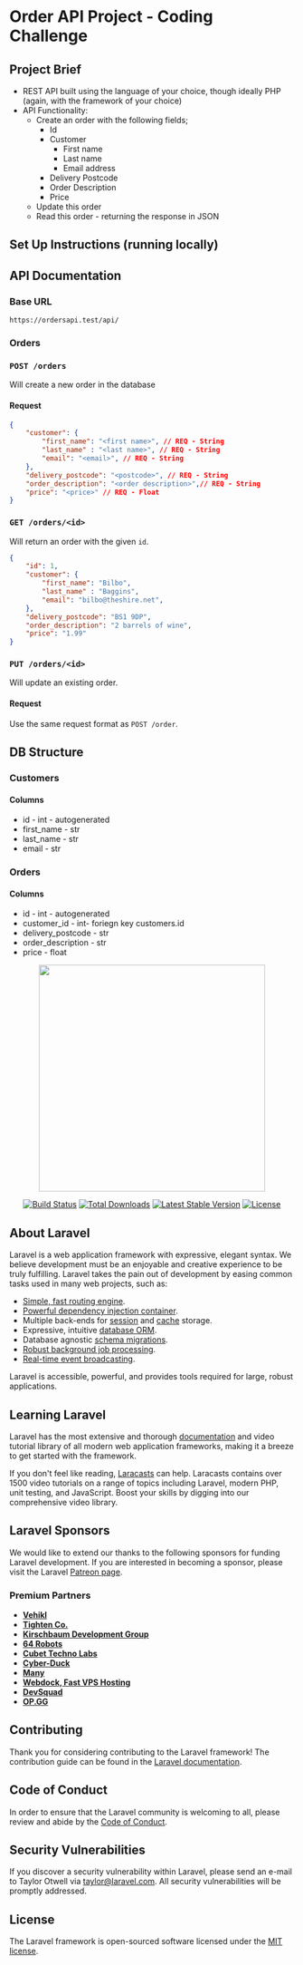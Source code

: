 # Order API Project - Coding Challenge

## Project Brief
- REST API built using the language of your choice, though ideally PHP (again, with the framework of your choice)
- API Functionality:
    - Create an order with the following fields;
      - Id
      - Customer 
        - First name
        - Last name
        - Email address
      - Delivery Postcode
      - Order Description 
      - Price
    - Update this order
    - Read this order - returning the response in JSON

## Set Up Instructions (running locally)


## API Documentation

### Base URL
`https://ordersapi.test/api/`

### Orders

### `POST /orders`

Will create a new order in the database

#### Request

```json
{	
    "customer": {
        "first_name": "<first name>", // REQ - String
        "last_name" : "<last name>", // REQ - String
        "email": "<email>", // REQ - String
    },
    "delivery_postcode": "<postcode>", // REQ - String
    "order_description": "<order description>",// REQ - String
    "price": "<price>" // REQ - Float
}
```

### `GET /orders/<id>`

Will return an order with the given `id`.
 
```json
{	
    "id": 1,
    "customer": {
        "first_name": "Bilbo", 
        "last_name" : "Baggins", 
        "email": "bilbo@theshire.net", 
    },
    "delivery_postcode": "BS1 9DP", 
    "order_description": "2 barrels of wine",
    "price": "1.99"
}
```

### `PUT /orders/<id>`

Will update an existing order. 

#### Request

Use the same request format as `POST /order`.

## DB Structure

### Customers
#### Columns
- id - int - autogenerated
- first_name - str
- last_name - str
- email - str

### Orders
#### Columns
- id - int - autogenerated
- customer_id - int- foriegn key customers.id
- delivery_postcode - str
- order_description - str
- price - float

<p align="center"><img src="https://res.cloudinary.com/dtfbvvkyp/image/upload/v1566331377/laravel-logolockup-cmyk-red.svg" width="400"></p>

<p align="center">
<a href="https://travis-ci.org/laravel/framework"><img src="https://travis-ci.org/laravel/framework.svg" alt="Build Status"></a>
<a href="https://packagist.org/packages/laravel/framework"><img src="https://poser.pugx.org/laravel/framework/d/total.svg" alt="Total Downloads"></a>
<a href="https://packagist.org/packages/laravel/framework"><img src="https://poser.pugx.org/laravel/framework/v/stable.svg" alt="Latest Stable Version"></a>
<a href="https://packagist.org/packages/laravel/framework"><img src="https://poser.pugx.org/laravel/framework/license.svg" alt="License"></a>
</p>

## About Laravel

Laravel is a web application framework with expressive, elegant syntax. We believe development must be an enjoyable and creative experience to be truly fulfilling. Laravel takes the pain out of development by easing common tasks used in many web projects, such as:

- [Simple, fast routing engine](https://laravel.com/docs/routing).
- [Powerful dependency injection container](https://laravel.com/docs/container).
- Multiple back-ends for [session](https://laravel.com/docs/session) and [cache](https://laravel.com/docs/cache) storage.
- Expressive, intuitive [database ORM](https://laravel.com/docs/eloquent).
- Database agnostic [schema migrations](https://laravel.com/docs/migrations).
- [Robust background job processing](https://laravel.com/docs/queues).
- [Real-time event broadcasting](https://laravel.com/docs/broadcasting).

Laravel is accessible, powerful, and provides tools required for large, robust applications.

## Learning Laravel

Laravel has the most extensive and thorough [documentation](https://laravel.com/docs) and video tutorial library of all modern web application frameworks, making it a breeze to get started with the framework.

If you don't feel like reading, [Laracasts](https://laracasts.com) can help. Laracasts contains over 1500 video tutorials on a range of topics including Laravel, modern PHP, unit testing, and JavaScript. Boost your skills by digging into our comprehensive video library.

## Laravel Sponsors

We would like to extend our thanks to the following sponsors for funding Laravel development. If you are interested in becoming a sponsor, please visit the Laravel [Patreon page](https://patreon.com/taylorotwell).

### Premium Partners

- **[Vehikl](https://vehikl.com/)**
- **[Tighten Co.](https://tighten.co)**
- **[Kirschbaum Development Group](https://kirschbaumdevelopment.com)**
- **[64 Robots](https://64robots.com)**
- **[Cubet Techno Labs](https://cubettech.com)**
- **[Cyber-Duck](https://cyber-duck.co.uk)**
- **[Many](https://www.many.co.uk)**
- **[Webdock, Fast VPS Hosting](https://www.webdock.io/en)**
- **[DevSquad](https://devsquad.com)**
- **[OP.GG](https://op.gg)**

## Contributing

Thank you for considering contributing to the Laravel framework! The contribution guide can be found in the [Laravel documentation](https://laravel.com/docs/contributions).

## Code of Conduct

In order to ensure that the Laravel community is welcoming to all, please review and abide by the [Code of Conduct](https://laravel.com/docs/contributions#code-of-conduct).

## Security Vulnerabilities

If you discover a security vulnerability within Laravel, please send an e-mail to Taylor Otwell via [taylor@laravel.com](mailto:taylor@laravel.com). All security vulnerabilities will be promptly addressed.

## License

The Laravel framework is open-sourced software licensed under the [MIT license](https://opensource.org/licenses/MIT).
